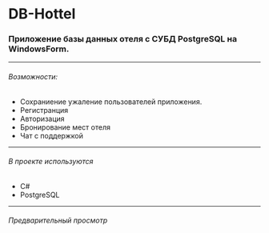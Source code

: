 # DB-Hottel #

### Приложение базы данных отеля c СУБД PostgreSQL на WindowsForm. ###
------------------------------------------------------
###### Возможности: ######
* Сохраниение ужаление пользователей приложения.
* Регистранция
* Авторизация
* Бронирование мест отеля 
* Чат с поддержкой
------------------------------------------------------
###### В проекте используются ######
* С#
* PostgreSQL
------------------------------------------------------
###### Предварительный просмотр ######
